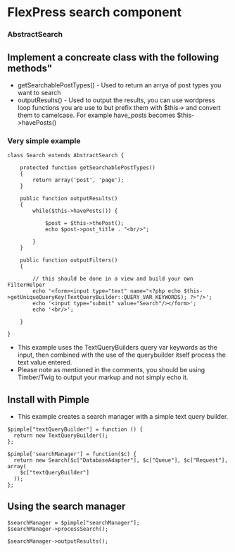 # FlexPress search component

### AbstractSearch

## Implement a concreate class with the following methods"
- getSearchablePostTypes() - Used to return an arrya of post types you want to search
- outputResults() - Used to output the results, you can use wordpress loop functions you are use to but prefix them with $this-> and convert them to camelcase. For example have_posts becomes $this->havePosts()

### Very simple example
```
class Search extends AbstractSearch {

    protected function getSearchablePostTypes()
    {
        return array('post', 'page');
    }

    public function outputResults()
    {
        while($this->havePosts()) {

            $post = $this->thePost();
            echo $post->post_title . "<br/>";

        }
    }

    public function outputFilters()
    {

        // this should be done in a view and build your own FilterHelper
        echo '<form><input type="text" name="<?php echo $this->getUniqueQueryKey(TextQueryBuilder::QUERY_VAR_KEYWORDS); ?>"/>';
        echo '<input type="submit" value="Search"/></form>';
        echo '<br/>';

    }

}
```
- This example uses the TextQueryBuilders query var keywords as the input, then combined with the use of the querybuilder itself process the text value entered.
- Please note as mentioned in the comments, you should be using Timber/Twig to output your markup and not simply echo it.

## Install with Pimple
- This example creates a search manager with a simple text query builder.
```
$pimple["textQueryBuilder"] = function () {
  return new TextQueryBuilder();
};

$pimple['searchManager'] = function($c) {
  return new Search($c["DatabaseAdapter"], $c["Queue"], $c["Request"], array(
    $c["textQueryBuilder"]
  ));
};
```
## Using the search manager

```
$searchManager = $pimple["searchManager"];
$searchManager->processSearch();

$searchManager->outputResults();
```
